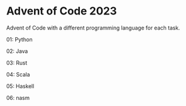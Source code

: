 # Advent of Code 2023

Advent of Code with a different programming language for each task.

01: Python

02: Java

03: Rust

04: Scala

05: Haskell

06: nasm
